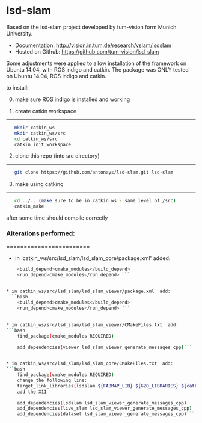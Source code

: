 # lsd-slam


Based on the lsd-slam project developed by tum-vision form Munich University.
* Documentation: http://vision.in.tum.de/research/vslam/lsdslam
* Hosted on Github: https://github.com/tum-vision/lsd_slam

Some adjustments were applied to allow installation of the framework on Ubuntu 14.04, with ROS indigo and catkin.
The package was ONLY tested on Ubuntu 14.04, ROS indigo and catkin.

to install:

0) make sure ROS indigo is installed and working

1) create catkin workspace 
-----------------------------
```bash
   mkdir catkin_ws
   mkdir catkin_ws/src
   cd catkin_ws/src
   catkin_init_workspace
   ```

2) clone this repo (into src directory)
-----------------------------
```bash
   git clone https://github.com/antonays/lsd-slam.git lsd-slam
   ```
   
3) make using catking
-----------------------------
```bash
   cd ../.. (make sure to be in catkin_ws - same level of /src)
   catkin_make
   ```
   
after some time should compile correctly

### Alterations performed:
========================
* in 'catkin_ws/src/lsd_slam/lsd_slam_core/package.xml'  added:
```bash
	<build_depend>cmake_modules</build_depend>
	<run_depend>cmake_modules</run_depend> ```
	

* in catkin_ws/src/lsd_slam/lsd_slam_viewer/package.xml  add:
 ```bash
	<build_depend>cmake_modules</build_depend>
	<run_depend>cmake_modules</run_depend> ```
	
	
* in catkin_ws/src/lsd_slam/lsd_slam_viewer/CMakeFiles.txt  add:
```bash
	find_package(cmake_modules REQUIRED)
	
	add_dependencies(viewer lsd_slam_viewer_generate_messages_cpp)```
	

* in catkin_ws/src/lsd_slam/lsd_slam_core/CMakeFiles.txt  add:
```bash
	find_package(cmake_modules REQUIRED)
	change the following line:
	target_link_libraries(lsdslam ${FABMAP_LIB} ${G2O_LIBRARIES} ${catkin_LIBRARIES} csparse cxsparse X11) 
	add the X11
	
	add_dependencies(lsdslam lsd_slam_viewer_generate_messages_cpp)
	add_dependencies(live_slam lsd_slam_viewer_generate_messages_cpp)
	add_dependencies(dataset lsd_slam_viewer_generate_messages_cpp)```
	


